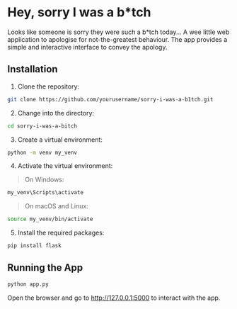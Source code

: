 # Hey, sorry I was a b\*tch

Looks like someone is sorry they were such a b\*tch today... A wee little web application to apologise for not-the-greatest behaviour. The app provides a simple and interactive interface to convey the apology.

## Installation

1. Clone the repository:

```bash
git clone https://github.com/yourusername/sorry-i-was-a-b1tch.git
```

2. Change into the directory:

```bash
cd sorry-i-was-a-bitch
```

3. Create a virtual environment:

```bash
python -m venv my_venv
```

4. Activate the virtual environment:

> On Windows:

```bash
my_venv\Scripts\activate
```

> On macOS and Linux:

```bash
source my_venv/bin/activate
```

5. Install the required packages:

```bash
pip install flask
```

## Running the App

```bash
python app.py
```

Open the browser and go to http://127.0.0.1:5000 to interact with the app.
